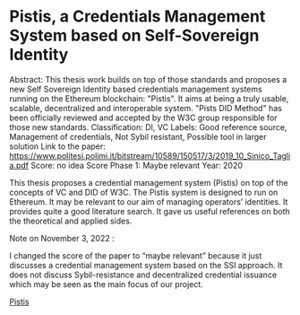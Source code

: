 # Pistis, a Credentials Management System based on Self-Sovereign Identity

Abstract: This thesis work builds on top of those standards and proposes a new Self Sovereign Identity based credentials management systems running on the Ethereum blockchain: "Pistis". It aims at being a truly usable, scalable, decentralized and interoperable system. "Pists DID Method" has been officially reviewed and accepted by the W3C group responsible for those new standards.
Classification: DI, VC
Labels: Good reference source, Management of credentials, Not Sybil resistant, Possible tool in larger solution
Link to the paper: https://www.politesi.polimi.it/bitstream/10589/150517/3/2019_10_Sinico_Taglia.pdf
Score: no idea
Score Phase 1: Maybe relevant
Year: 2020

This thesis proposes a credential management system (Pistis) on top of the concepts of VC and DID of W3C. The Pistis system is designed to run on Ethereum. It may be relevant to our aim of managing operators’ identities. It provides quite a good literature search. It gave us useful references on both the theoretical and applied sides.   

Note on November 3, 2022 :

I changed the score of the paper to “maybe relevant” because it just discusses a credential management system based on the SSI approach. It does not discuss Sybil-resistance and decentralized credential issuance which may be seen as the main focus of our project. 

[Pistis](Pistis,%20a%20Credentials%20Management%20System%20based%20on%20S%20cb42095364e242df9dba977d83344bb9/Pistis%20208d8eefa08c42a0b6eb55b842b1f746.md)
